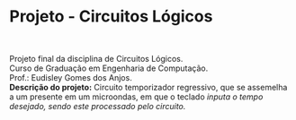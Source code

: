 <h1>Projeto - Circuitos Lógicos</h1>
<br>
<p>Projeto final da disciplina de Circuitos Lógicos.
<br>
Curso de Graduação em Engenharia de Computação.
<br>
Prof.: Eudisley Gomes dos Anjos.
<br>
<b>Descrição do projeto:</b> Circuito temporizador regressivo, que se assemelha a um presente em um microondas, em que o teclado <i>inputa<i> o tempo desejado, sendo este processado pelo circuito.


